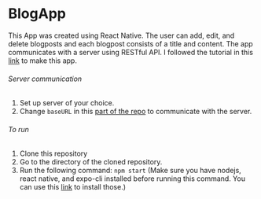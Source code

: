 # BlogApp
This App was created using React Native. The user can add, edit, and delete blogposts and each blogpost consists of a title and content. The app communicates with a server using RESTful API. I followed the tutorial in this [link](https://www.udemy.com/course/the-complete-react-native-and-redux-course/learn/lecture/15707428#overview) to make this app.

###### Server communication
1. Set up server of your choice.
2. Change `baseURL` in this [part of the repo](https://github.com/VennilaPugazhenthi/BlogApp/blob/main/src/api/jsonServer.js) to communicate with the server.

###### To run
1. Clone this repository
2. Go to the directory of the cloned repository.
3. Run the following command:
  `npm start` 
  (Make sure you have nodejs, react native, and expo-cli installed before running this command. You can use this [link](https://reactnative.dev/docs/environment-setup) to install those.)
